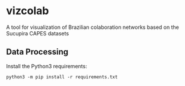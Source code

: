 # vizcolab
A tool for visualization of Brazilian colaboration networks based on the Sucupira CAPES datasets


## Data Processing

Install the Python3 requirements:

`python3 -m pip install -r requirements.txt`
